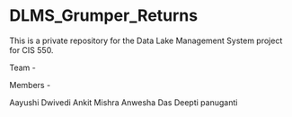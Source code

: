# DLMS_Grumper_Returns
This is a private repository for the Data Lake Management System project for CIS 550.

Team - 

Members - 

Aayushi Dwivedi
Ankit Mishra
Anwesha Das
Deepti panuganti

